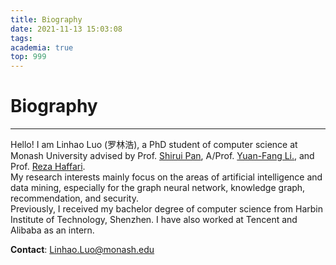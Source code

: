 ```yaml
---
title: Biography
date: 2021-11-13 15:03:08
tags:
academia: true
top: 999
---
```


# Biography
----
Hello! I am Linhao Luo (罗林浩), a PhD student of computer science at Monash University advised by Prof. [Shirui Pan](https://shiruipan.github.io/), A/Prof. [Yuan-Fang Li.](https://users.monash.edu.au/~yli/), and Prof. [Reza Haffari](https://users.monash.edu.au/~gholamrh/).  
My research interests mainly focus on the areas of artificial intelligence and data mining, especially for the graph neural network, knowledge graph, recommendation, and security.  
Previously, I received my bachelor degree of computer science from Harbin Institute of Technology, Shenzhen. I have also worked at Tencent and Alibaba as an intern.

**Contact**: [Linhao.Luo@monash.edu](mailto:Linhao.Luo@monash.edu)


